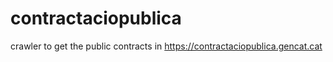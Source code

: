contractaciopublica
===================

crawler to get the public contracts in https://contractaciopublica.gencat.cat
